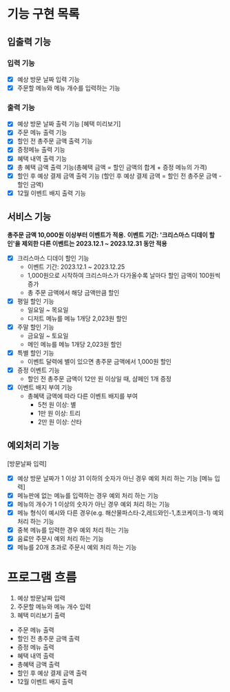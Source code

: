 # 기능 구현 목록

## 입출력 기능

### 입력 기능
- [x] 예상 방문 날짜 입력 기능
- [x] 주문할 메뉴와 메뉴 개수를 입력하는 기능 

### 출력 기능
- [x] 예상 방문 날짜 출력 기능
[혜택 미리보기]
- [x] 주문 메뉴 출력 기능
- [x] 할인 전 총주문 금액 출력 기능
- [x] 증정메뉴 출력 기능
- [x] 혜택 내역 출력 기능
- [x] 총 혜택 금액 출력 기능(총혜택 금액 = 할인 금액의 합계 + 증정 메뉴의 가격)
- [x] 할인 후 예상 결제 금액 출력 기능 (할인 후 예상 결제 금액 = 할인 전 총주문 금액 - 할인 금액)
- [x] 12월 이벤트 배지 출력 기능

## 서비스 기능
**총주문 금액 10,000원 이상부터 이벤트가 적용.**
**이벤트 기간: '크리스마스 디데이 할인'을 제외한 다른 이벤트는 2023.12.1 ~ 2023.12.31 동안 적용**
- [x] 크리스마스 디데이 할인 기능
  - 이벤트 기간: 2023.12.1 ~ 2023.12.25
  - 1,000원으로 시작하여 크리스마스가 다가올수록 날마다 할인 금액이 100원씩 증가
  - 총 주문 금액에서 해당 금액만큼 할인
- [x] 평일 할인 기능
  - 일요일 ~ 목요일
  - 디저트 메뉴를 메뉴 1개당 2,023원 할인
- [x] 주말 할인 기능
  - 금요일 ~ 토요일
  - 메인 메뉴를 메뉴 1개당 2,023원 할인
- [x] 특별 할인 기능
  - 이벤트 달력에 별이 있으면 총주문 금액에서 1,000원 할인
- [x] 증정 이벤트 기능
  - 할인 전 총주문 금액이 12만 원 이상일 때, 샴페인 1개 증정
- [x] 이벤트 배지 부여 기능
  - 총혜택 금액에 따라 다른 이벤트 배지를 부여
    - 5천 원 이상: 별
    - 1만 원 이상: 트리
    - 2만 원 이상: 산타

## 예외처리 기능
[방문날짜 입력]
- [x] 예상 방문 날짜가  1 이상 31 이하의 숫자가 아닌 경우 예외 처리 하는 기능
[메뉴 입력]
- [x] 메뉴판에 없는 메뉴를 입력하는 경우 예외 처리 하는 기능
- [x] 메뉴의 개수가 1 이상의 숫자가 아닌 경우 예외 처리 하는 기능
- [x] 메뉴 형식이 예시와 다른 경우(e.g. 해산물파스타-2,레드와인-1,초코케이크-1) 예외 처리 하는 기능
- [x] 중복 메뉴를 입력한 경우 예외 처리 하는 기능
- [x] 음료만 주문시 예외 처리 하는 기능
- [x] 메뉴를 20개 초과로 주문시 예외 처리 하는 기능

# 프로그램 흐름
1. 예상 방문날짜 입력
2. 주문할 메뉴와 메뉴 개수 입력
3. 혜택 미리보기 출력
  - 주문 메뉴 출력
  - 할인 전 총주문 금액 출력
  - 증정 메뉴 출력
  - 혜택 내역 출력
  - 총혜택 금액 출력
  - 할인 후 예상 결제 금액 출력
  - 12월 이벤트 배지 출력